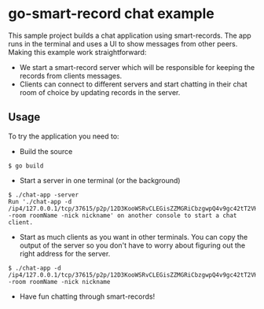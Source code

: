 # go-smart-record chat example
This sample project builds a chat application using smart-records. The app runs in the terminal and uses a UI to show messages from other peers. Making this example work straightforward:
- We start a smart-record server which will be responsible for keeping the records from clients messages.
- Clients can connect to different servers and start chatting in their chat room of choice by updating records in the server.

## Usage
To try the application you need to:

- Build the source
```
$ go build
```
- Start a server in one terminal (or the background)
```
$ ./chat-app -server
Run './chat-app -d /ip4/127.0.0.1/tcp/37615/p2p/12D3KooWSRvCLEGisZZMGRiCbzgwpQ4v9gc42tT2VHwZTYYKWfCq -room roomName -nick nickname' on another console to start a chat client.
```
- Start as much clients as you want in other terminals. You can copy the output of the server so you don't have to worry about figuring out the right address for the server.
```
$ ./chat-app -d /ip4/127.0.0.1/tcp/37615/p2p/12D3KooWSRvCLEGisZZMGRiCbzgwpQ4v9gc42tT2VHwZTYYKWfCq -room roomName -nick nickname
```
- Have fun chatting through smart-records!
